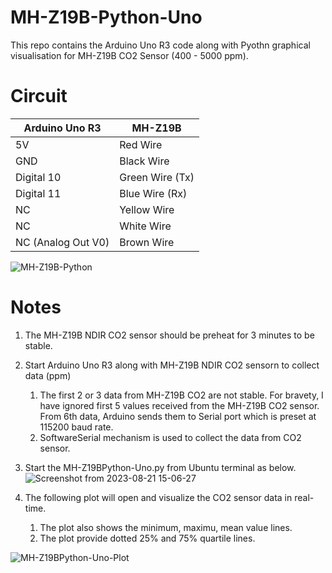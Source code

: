 # MH-Z19B-Python-Uno
This repo contains the Arduino Uno R3 code along with Pyothn graphical visualisation for MH-Z19B CO2 Sensor (400 - 5000 ppm).


# Circuit

| Arduino Uno R3  | MH-Z19B |
| ------------- | ------------- |
| 5V  | Red Wire  |
| GND  | Black Wire  |
| Digital 10  | Green Wire (Tx)  |
| Digital 11  | Blue Wire (Rx)  |
| NC            | Yellow Wire  |
| NC            | White Wire  |
| NC (Analog Out V0)            | Brown Wire   |


![MH-Z19B-Python](https://github.com/ParthaPRay/MH-Z19B-Python-Uno/assets/1689639/f0743dbf-7942-424a-969b-e610013d6c1a)

# Notes
1. The MH-Z19B NDIR CO2 sensor should be preheat for 3 minutes to be stable.
2. Start Arduino Uno R3 along with MH-Z19B NDIR CO2 sensorn to collect data (ppm)
   1. The first 2 or 3 data from MH-Z19B CO2 are not stable. For bravety, I have ignored first 5 values received from the MH-Z19B CO2 sensor. From 6th data, Arduino sends them to Serial port which is preset at 115200 baud rate.
   2. SoftwareSerial mechanism is used to collect the data from CO2 sensor.
3. Start the MH-Z19BPython-Uno.py from Ubuntu terminal as below.
![Screenshot from 2023-08-21 15-06-27](https://github.com/ParthaPRay/MH-Z19B-Python-Uno/assets/1689639/8cbe88cb-d8cd-41e2-b8ab-41a88d4a0bbe)

4. The following plot will open and visualize the CO2 sensor data in real-time.
   1. The plot also shows the minimum, maximu, mean value lines.
   2. The plot provide dotted 25% and 75% quartile lines.

![MH-Z19BPython-Uno-Plot](https://github.com/ParthaPRay/MH-Z19B-Python-Uno/assets/1689639/b1c58fdf-f2eb-47c3-bb67-9b96db6e2dc7)


